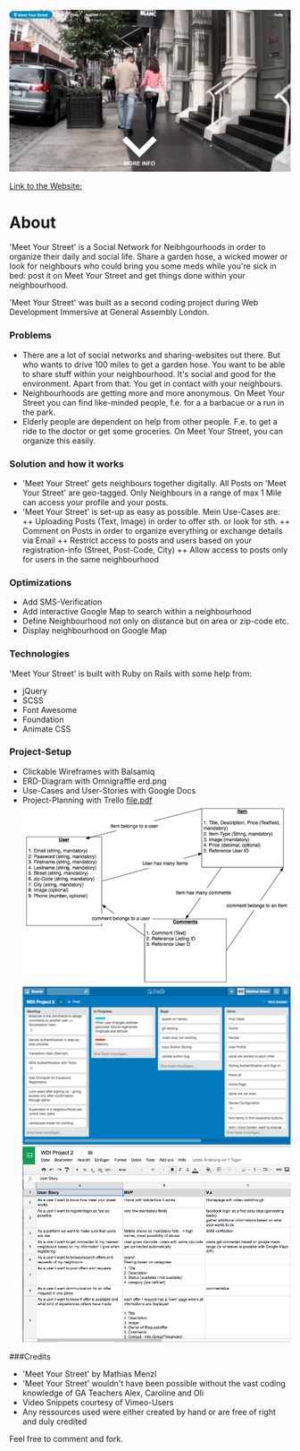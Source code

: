 
![Meet Your Street](https://github.com/matmenzl/wdi-project-2/blob/master/app/assets/images/readme.png?raw=true)

[Link to the Website:](https://floating-thicket-23337.herokuapp.com)

# About
'Meet Your Street' is a Social Network for Neibhgourhoods in order to organize their daily and social life. Share a garden hose, a wicked mower or look for neighbours who could bring you some meds while you're sick in bed: post it on Meet Your Street and get things done within your neighbourhood.   

'Meet Your Street' was built as a second coding project during Web Development Immersive at General Assembly London.

### Problems
+ There are a lot of social networks and sharing-websites out there. But who wants to drive 100 miles to get a garden hose. You want to be able to share stuff within your neighbourhood. It's social and good for the environment. Apart from that: You get in contact with your neighbours.  
+ Neighbourhoods are getting more and more anonymous. On Meet Your Street you can find like-minded people, f.e. for a a barbacue or a run in the park.
+ Elderly people are dependent on help from other people. F.e. to get a ride to the doctor or get some groceries. On Meet Your Street, you can organize this easily. 

### Solution and how it works
+ 'Meet Your Street' gets neighbours together digitally. All Posts on 'Meet Your Street' are geo-tagged. Only Neighbours in a range of max 1 Mile can access your profile and your posts. 
+ 'Meet Your Street' is set-up as easy as possible. Mein Use-Cases are: 
++ Uploading Posts (Text, Image) in order to offer sth. or look for sth.
++ Comment on Posts in order to organize everything or exchange details via Email
++ Restrict access to posts and users based on your registration-info (Street, Post-Code, City)
++ Allow access to posts only for users in the same neighbourhood

### Optimizations
+ Add SMS-Verification
+ Add interactive Google Map to search within a neighbourhood
+ Define Neighbourhood not only on distance but on area or zip-code etc.
+ Display neighbourhood on Google Map

### Technologies

'Meet Your Street' is built with Ruby on Rails with some help from:

+ jQuery
+ SCSS
+ Font Awesome
+ Foundation
+ Animate CSS


### Project-Setup
+ Clickable Wireframes with Balsamiq
+ ERD-Diagram with Omnigraffle erd.png
+ Use-Cases and User-Stories with Google Docs
+ Project-Planning with Trello
[file.pdf](https://github.com/matmenzl/wdi-project-2/blob/master/app/assets/images/wdi-2-wireframes.pdf)
![ERD](https://github.com/matmenzl/wdi-project-2/blob/master/app/assets/images/erd.png?raw=true)
![Trello](https://github.com/matmenzl/wdi-project-2/blob/master/app/assets/images/trello.png?raw=true)
![Google Docs](https://github.com/matmenzl/wdi-project-2/blob/master/app/assets/images/googledocs.png?raw=true)

###Credits

+ 'Meet Your Street' by Mathias Menzl 
+ 'Meet Your Street' wouldn't have been possible without the vast coding knowledge of GA Teachers Alex, Caroline and Oli
+ Video Snippets courtesy of Vimeo-Users
+ Any ressources used were either created by hand or are free of right and duly credited

Feel free to comment and fork.

